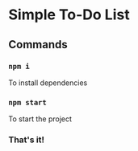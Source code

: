 # Simple To-Do List

## Commands

### `npm i`

To install dependencies

### `npm start`

To start the project

### That's it!
